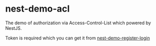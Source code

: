 # nest-demo-acl

The demo of authorization via Access-Control-List which powered by NestJS.

Token is required which you can get it from [nest-demo-register-login](https://github.com/renjie-run/nest-demo-register-login)
